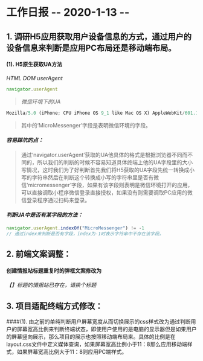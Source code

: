 # 工作日报              -- 2020-1-13 --

## 1. 调研H5应用获取用户设备信息的方式，通过用户的设备信息来判断是应用PC布局还是移动端布局。

#### (1). H5原生获取UA方法 

*HTML DOM userAgent*

```javascript
navigator.userAgent
```

> *微信环境下的UA*

```javascript
Mozilla/5.0 (iPhone; CPU iPhone OS 9_1 like Mac OS X) AppleWebKit/601.1.46 (KHTML, like Gecko) Version/9.0 Mobile/13B143 Safari/601.1 wechatdevtools/1.02.1907300 MicroMessenger/7.0.4 Language/zh_CN webview/15788822541747905 webdebugger port/20471 UA
```

> 其中的‘MicroMessenger’字段是表明微信环境的字段。

#### ***容易踩坑的点：***

> 通过‘navigator.userAgent’获取的UA他具体的格式是根据浏览器不同而不同的，所以我们的判断的时候不容易知道具体终端上他的UA字段里的大小写情况，这时我们为了好判断首先我们将H5获取的UA字段先统一转换成小写的字符串然后在判断这个转换成小写的字符串里是否有微信‘micromessenger’字段，如果有该字段则表明是微信环境打开的应用，可以直接调取小程序微信登录直接授权，如果没有则需要调取PC应用的微信登录程序通过扫码来登录。

#### ***判断UA中是否有某字段的方法：***

```javascript
navigator.userAgent.indexOf("MicroMessenger") != -1  
// 通过index来判断是否有字段，index为-1时表示字符串中不存在该字段。
```

## 2. 前端文案调整：

#### 创建情报站标题重复时的弹框文案修改为

*【】标题的情报站已存在，请换个标题*

## 3. 项目适配终端方式修改：

####(1). 由之前的单纯判断用户屏幕宽度从而切换展示的css样式改为通过判断用户的屏幕宽高比例来判断终端状态，即使用户使用的是电脑的显示器但是如果用户的屏幕竖向展示，那么项目的展示也按照移动端布局来。具体的比例是在layout.css文件中定义媒体查询，如果屏幕宽高比例小于11：8那么应用移动端样式，如果屏幕宽高比例大于11：8则应用PC端样式。












